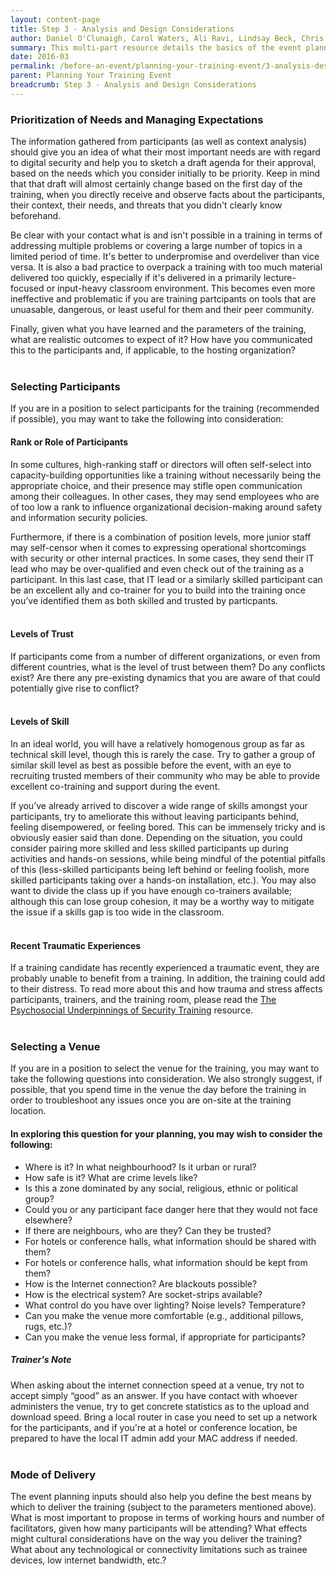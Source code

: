 ```yaml
---
layout: content-page
title: Step 3 - Analysis and Design Considerations
author: Daniel O'Clunaigh, Carol Waters, Ali Ravi, Lindsay Beck, Chris Doten, Nick Sera-Leyva
summary: This multi-part resource details the basics of the event planning process, built from the documented experience of several experienced trainers - among these steps are gathering inputs, analyzing these inputs, and their subsequent impact on the design, preparation and orientation of a training event.
date: 2016-03
permalink: /before-an-event/planning-your-training-event/3-analysis-design-considerations/
parent: Planning Your Training Event
breadcrumb: Step 3 - Analysis and Design Considerations
---
```

### Prioritization of Needs and Managing Expectations
The information gathered from participants (as well as context analysis) should give you an idea of what their most important needs are with regard to digital security and help you to sketch a draft agenda for their approval, based on the needs which you consider initially to be priority. Keep in mind that that draft will almost certainly change based on the first day of the training, when you directly receive and observe facts about the participants, their context, their needs, and threats that you didn't clearly know beforehand.
 
Be clear with your contact what is and isn't possible in a training in terms of addressing multiple problems or covering a large number of topics in a limited period of time. It's better to underpromise and overdeliver than vice versa. It is also a bad practice to overpack a training with too much material delivered too quickly, especially if it's delivered in a primarily lecture-focused or input-heavy classroom environment. This becomes even more ineffective and problematic if you are training partcipants on tools that are unuasable, dangerous, or least useful for them and their peer community.

Finally, given what you have learned and the parameters of the training, what are realistic outcomes to expect of it? How have you communicated this to the participants and, if applicable, to the hosting organization?
<br><br>

### Selecting Participants
If you are in a position to select participants for the training (recommended if possible), you may want to take the following into consideration:

#### Rank or Role of Participants
In some cultures, high-ranking staff or directors will often self-select into capacity-building opportunities like a training without necessarily being the appropriate choice, and their presence may stifle open communication among their colleagues. In other cases, they may send employees who are of too low a rank to influence organizational decision-making around safety and information security policies. 

Furthermore, if there is a combination of position levels, more junior staff may self-censor when it comes to expressing operational shortcomings with security or other internal practices. In some cases, they send their IT lead who may be over-qualified and even check out of the training as a participant. In this last case, that IT lead or a similarly skilled participant can be an excellent ally and co-trainer for you to build into the training once you’ve identified them as both skilled and trusted by particpants.
<br><br>

#### Levels of Trust
If participants come from a number of different organizations, or even from different countries, what is the level of trust between them? Do any conflicts exist? Are there any pre-existing dynamics that you are aware of that could potentially give rise to conflict?
<br><br>

#### Levels of Skill
In an ideal world, you will have a relatively homogenous group as far as technical skill level, though this is rarely the case. Try to gather a group of similar skill level as best as possible before the event, with an eye to recruiting trusted members of their community who may be able to provide excellent co-training and support during the event. 

If you’ve already arrived to discover a wide range of skills amongst your participants, try to ameliorate this without leaving participants behind, feeling disempowered, or feeling bored. This can be immensely tricky and is obviously easier said than done. Depending on the situation, you could consider pairing more skilled and less skilled participants up during activities and hands-on sessions, while being mindful of the potential pitfalls of this (less-skilled participants being left behind or feeling foolish, more skilled participants taking over a hands-on installation, etc.). You may also want to divide the class up if you have enough co-trainers available; although this can lose group cohesion, it may be a worthy way to mitigate the issue if a skills gap is too wide in the classroom.
<br><br>

#### Recent Traumatic Experiences
If a training candidate has recently experienced a traumatic event, they are probably unable to benefit from a training. In addition, the training could add to their distress. To read more about this and how trauma and stress affects participants, trainers, and the training room, please read the [The Psychosocial Underpinnings of Security Training](/level-up/before-an-event/psychosocial-underpinnings-of-security-training/) resource.
<br><br>

### Selecting a Venue
If you are in a position to select the venue for the training, you may want to take the following questions into consideration. We also strongly suggest, if possible, that you spend time in the venue the day before the training in order to troubleshoot any issues once you are on-site at the training location.

#### In exploring this question for your planning, you may wish to consider the following:

-  Where is it? In what neighbourhood? Is it urban or rural?
-  How safe is it? What are crime levels like?
-  Is this a zone dominated by any social, religious, ethnic or political group? 
-  Could you or any participant face danger here that they would not face elsewhere?
-  If there are neighbours, who are they? Can they be trusted?
-  For hotels or conference halls, what information should be shared with them?
-  For hotels or conference halls, what information should be kept from them?
-  How is the Internet connection? Are blackouts possible?
-  How is the electrical system? Are socket-strips available?
-  What control do you have over lighting? Noise levels? Temperature?
-  Can you make the venue more comfortable (e.g., additional pillows, rugs, etc.)? 
-  Can you make the venue less formal, if appropriate for participants?

##### *Trainer's Note*
When asking about the internet connection speed at a venue, try not to accept simply “good” as an answer. If you have contact with whoever administers the venue, try to get concrete statistics as to the upload and download speed. Bring a local router in case you need to set up a network for the participants, and if you're at a hotel or conference location, be prepared to have the local IT admin add your MAC address if needed.
<br><br>

### Mode of Delivery
The event planning inputs should also help you define the best means by which to deliver the training (subject to the parameters mentioned above). What is most important to propose in terms of working hours and number of facilitators, given how many participants will be attending? What effects might cultural considerations have on the way you deliver the training? What about any technological or connectivity limitations such as trainee devices, low internet bandwidth, etc.?
<br><br>
 


